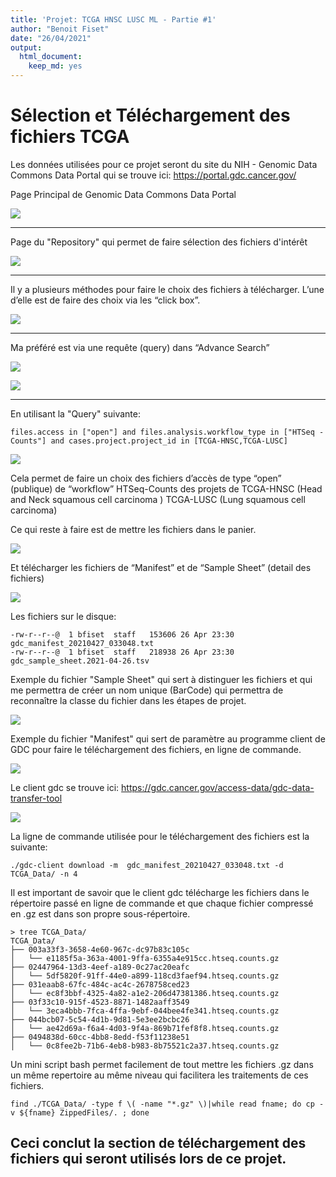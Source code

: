```yaml
---
title: 'Projet: TCGA HNSC LUSC ML - Partie #1'
author: "Benoit Fiset"
date: "26/04/2021"
output:
  html_document: 
    keep_md: yes
---
```


# Sélection et Téléchargement des fichiers TCGA 

Les données utilisées pour ce projet seront du site du NIH - Genomic Data Commons Data Portal qui se trouve ici: https://portal.gdc.cancer.gov/

Page Principal de Genomic Data Commons Data Portal

![](figures/NIH_Main_01.png)

***
Page du "Repository" qui permet de faire sélection des fichiers d'intérêt

![](figures/NIH_Repo_01.png)


***
Il y a plusieurs méthodes pour faire le choix des fichiers à télécharger. L’une d’elle est de faire des choix via les “click box”. 

![](figures/NIH_Repo_BoxSearch_01.png)

***
Ma préféré est via une requête (query) dans “Advance Search”

![](figures/NIH_Repo_ASearch_01.png)

![](figures/NIH_Repo_ASearch_02.png)

***
En utilisant la "Query" suivante:
```
files.access in ["open"] and files.analysis.workflow_type in ["HTSeq - Counts"] and cases.project.project_id in [TCGA-HNSC,TCGA-LUSC]
```

![](figures/NIH_Repo_ASearch_03.png)

Cela permet de faire un choix des fichiers d’accès de type “open” (publique) de “workflow”  HTSeq-Counts des projets de TCGA-HNSC (Head and Neck squamous cell carcinoma ) TCGA-LUSC (Lung squamous cell carcinoma)

Ce qui reste à faire est de mettre les fichiers dans le panier.

![](figures/NIH_Repo_ASearch_04.png)

Et télécharger les fichiers de “Manifest” et de “Sample Sheet” (detail des fichiers)

![](figures/NIH_Repo_Manifest_01.png)

Les fichiers sur le disque:

```
-rw-r--r--@  1 bfiset  staff   153606 26 Apr 23:30 gdc_manifest_20210427_033048.txt
-rw-r--r--@  1 bfiset  staff   218938 26 Apr 23:30 gdc_sample_sheet.2021-04-26.tsv
```
Exemple du fichier "Sample Sheet" qui sert à distinguer les fichiers et qui me permettra de créer un nom unique (BarCode) qui permettra de reconnaître la classe du fichier dans les étapes de projet.

![](figures/NIH_Repo_SampleSheet_TSV_01.png)

Exemple du fichier "Manifest" qui sert de paramètre au programme client de GDC pour faire le téléchargement des fichiers, en ligne de commande.

![](figures/NIH_Repo_Manifest_TXT_01.png)

Le client gdc se trouve ici: https://gdc.cancer.gov/access-data/gdc-data-transfer-tool

![](figures/NIH_GDC_Tool_01.png) 

La ligne de commande utilisée pour le téléchargement des fichiers est la suivante:

```
./gdc-client download -m  gdc_manifest_20210427_033048.txt -d TCGA_Data/ -n 4
```

Il est important de savoir que le client gdc télécharge les fichiers dans le répertoire passé en ligne de commande et que chaque fichier compressé en .gz est dans son propre sous-répertoire.

``` 
> tree TCGA_Data/
TCGA_Data/
├── 003a33f3-3658-4e60-967c-dc97b83c105c
│   └── e1185f5a-363a-4001-9ffa-6355a4e915cc.htseq.counts.gz
├── 02447964-13d3-4eef-a189-0c27ac20eafc
│   └── 5df5820f-91ff-44e0-a899-118cd3faef94.htseq.counts.gz
├── 031eaab8-67fc-484c-ac4c-2678758ced23
│   └── ec8f3bbf-4325-4a82-a1e2-206d47381386.htseq.counts.gz
├── 03f33c10-915f-4523-8871-1482aaff3549
│   └── 3eca4bbb-7fca-4ffa-9ebf-044bee4fe341.htseq.counts.gz
├── 044bcb07-5c54-4d1b-9d81-5e3ee2bcbc26
│   └── ae42d69a-f6a4-4d03-9f4a-869b71fef8f8.htseq.counts.gz
├── 0494838d-60cc-4bb8-8edd-f53f11238e51
│   └── 0c8fee2b-71b6-4eb8-b983-8b75521c2a37.htseq.counts.gz
```

Un mini script bash permet facilement de tout mettre les fichiers .gz dans un même repertoire au même niveau qui facilitera les traitements de ces fichiers.

```
find ./TCGA_Data/ -type f \( -name "*.gz" \)|while read fname; do cp -v ${fname} ZippedFiles/. ; done
```

## Ceci conclut la section de téléchargement des fichiers qui seront utilisés lors de ce projet.


